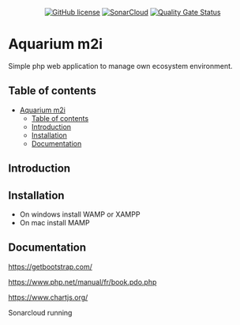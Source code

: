 <div align="center">

[![GitHub license](https://img.shields.io/github/license/Edenskull/aquarium-connecte-m2i?color=blue&style=for-the-badge)](https://github.com/Edenskull/aquarium-connecte-m2i/blob/master/LICENSE)
[![SonarCloud](https://sonarcloud.io/images/project_badges/sonarcloud-black.svg)](https://sonarcloud.io/dashboard?id=Edenskull_aquarium-connecte-m2i)
[![Quality Gate Status](https://img.shields.io/sonar/alert_status/Edenskull_aquarium-connecte-m2i?server=https%3A%2F%2Fsonarcloud.io&style=for-the-badge)](https://sonarcloud.io/dashboard?id=Edenskull_aquarium-connecte-m2i)

</div> 

# Aquarium m2i
Simple php web application to manage own ecosystem environment. 

## Table of contents
- [Aquarium m2i](#aquarium-m2i)
  - [Table of contents](#table-of-contents)
  - [Introduction](#introduction)
  - [Installation](#installation)
  - [Documentation](#documentation)

## Introduction



## Installation

* On windows install WAMP or XAMPP
* On mac install MAMP

## Documentation

https://getbootstrap.com/

https://www.php.net/manual/fr/book.pdo.php

https://www.chartjs.org/

Sonarcloud running
